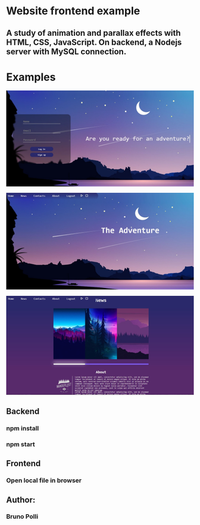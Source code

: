 # Website frontend example
## A study of animation and parallax effects with HTML, CSS, JavaScript. On backend, a Nodejs server with MySQL connection.

# Examples
![Login_Page](frontend/assets/examples/login_page.jpg)

![Home_Page](frontend/assets/examples/home_page.jpg)

![Home_Page_Section](frontend/assets/examples/home_page_section.jpg)

## Backend
### npm install 

### npm start

## Frontend
### Open local file in browser


## Author:
### Bruno Polli